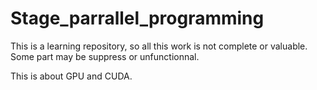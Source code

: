 # Stage_parrallel_programming

This is a learning repository, so all this work is not complete or valuable. Some part may be suppress or unfunctionnal.

This is about GPU and CUDA.